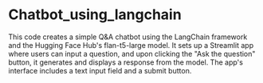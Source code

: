 # Chatbot_using_langchain
This code creates a simple Q&amp;A chatbot using the LangChain framework and the Hugging Face Hub's flan-t5-large model. It sets up a Streamlit app where users can input a question, and upon clicking the "Ask the question" button, it generates and displays a response from the model. The app's interface includes a text input field and a submit button.
